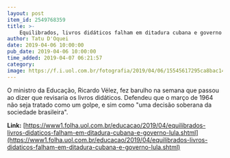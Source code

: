 ```yaml
---
layout: post
item_id: 2549768359
title: >-
    Equilibrados, livros didáticos falham em ditadura cubana e governo Lula
author: Tatu D'Oquei
date: 2019-04-06 10:00:00
pub_date: 2019-04-06 10:00:00
time_added: 2019-04-07 06:21:57
category: 
image: https://f.i.uol.com.br/fotografia/2019/04/06/15545617295ca8bac14adf6_1554561729_3x2_rt.jpg
---
```


O ministro da Educação, Ricardo Vélez, fez barulho na semana que passou ao dizer que revisaria os livros didáticos. Defendeu que o março de 1964 não seja tratado como um golpe, e sim como "uma decisão soberana da sociedade brasileira".

**Link:** [https://www1.folha.uol.com.br/educacao/2019/04/equilibrados-livros-didaticos-falham-em-ditadura-cubana-e-governo-lula.shtml](https://www1.folha.uol.com.br/educacao/2019/04/equilibrados-livros-didaticos-falham-em-ditadura-cubana-e-governo-lula.shtml)

